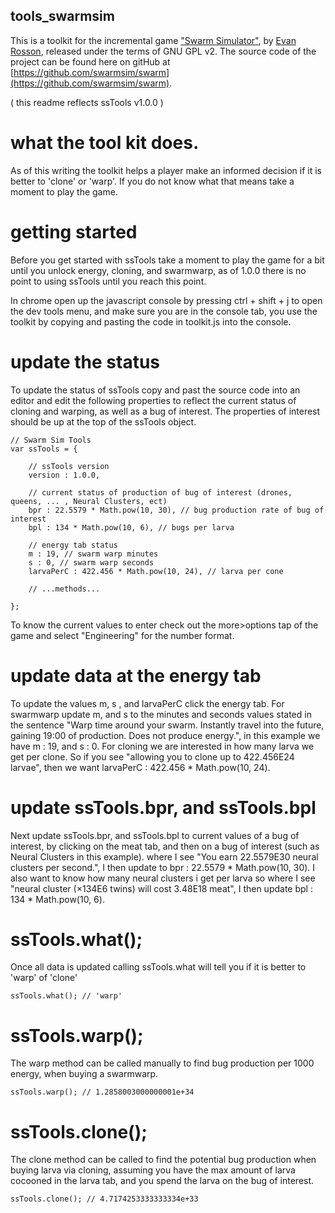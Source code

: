 ## tools_swarmsim

This is a toolkit for the incremental game ["Swarm Simulator"](https://swarmsim.github.io/), by [Evan Rosson](https://github.com/erosson), released under the terms of GNU GPL v2. The source code of the project can be found here on gitHub at [https://github.com/swarmsim/swarm](https://github.com/swarmsim/swarm).

( this readme reflects ssTools v1.0.0 )

# what the tool kit does.

As of this writing the toolkit helps a player make an informed decision if it is better to 'clone' or 'warp'. If you do not know what that means take a moment to play the game.

# getting started

Before you get started with ssTools take a moment to play the game for a bit until you unlock energy, cloning, and swarmwarp, as of 1.0.0 there is no point to using ssTools until you reach this point.

In chrome open up the javascript console by pressing ctrl + shift + j to open the dev tools menu, and make sure you are in the console tab, you use the toolkit by copying and pasting the code in toolkit.js into the console.

# update the status

To update the status of ssTools copy and past the source code into an editor and edit the following properties to reflect the current status of cloning and warping, as well as a bug of interest. The properties of interest should be up at the top of the ssTools object.

    // Swarm Sim Tools
    var ssTools = {

        // ssTools version
        version : 1.0.0,

        // current status of production of bug of interest (drones, queens, ... , Neural Clusters, ect)
        bpr : 22.5579 * Math.pow(10, 30), // bug production rate of bug of interest
        bpl : 134 * Math.pow(10, 6), // bugs per larva

        // energy tab status
        m : 19, // swarm warp minutes
        s : 0, // swarm warp seconds
        larvaPerC : 422.456 * Math.pow(10, 24), // larva per cone

        // ...methods...

    };

To know the current values to enter check out the more>options tap of the game and select "Engineering" for the number format. 

# update data at the energy tab

To update the values m, s , and larvaPerC click the energy tab. For swarmwarp update m, and s to the minutes and seconds values stated in the sentence "Warp time around your swarm. Instantly travel into the future, gaining 19:00 of production. Does not produce energy.", in this example we have m : 19, and s : 0. For cloning we are interested in how many larva we get per clone. So if you see "allowing you to clone up to 422.456E24 larvae", then we want larvaPerC :  422.456 * Math.pow(10, 24).

# update ssTools.bpr, and ssTools.bpl

Next update ssTools.bpr, and ssTools.bpl to current values of a bug of interest, by clicking on the meat tab, and then on a bug of interest (such as Neural Clusters in this example). where I see "You earn 22.5579E30 neural clusters per second.", I then update to bpr : 22.5579 * Math.pow(10, 30). I also want to know how many neural clusters i get per larva so where I see "neural cluster (×134E6 twins) will cost 3.48E18 meat", I then update bpl : 134 * Math.pow(10, 6).

# ssTools.what();

Once all data is updated calling ssTools.what will tell you if it is better to 'warp' of 'clone'

    ssTools.what(); // 'warp'

# ssTools.warp();

The warp method can be called manually to find bug production per 1000 energy, when buying a swarmwarp.

    ssTools.warp(); // 1.2858003000000001e+34

# ssTools.clone();

The clone method can be called to find the potential bug production when buying larva via cloning, assuming you have the max amount of larva cocooned in the larva tab, and you spend the larva on the bug of interest.

    ssTools.clone(); // 4.7174253333333334e+33
